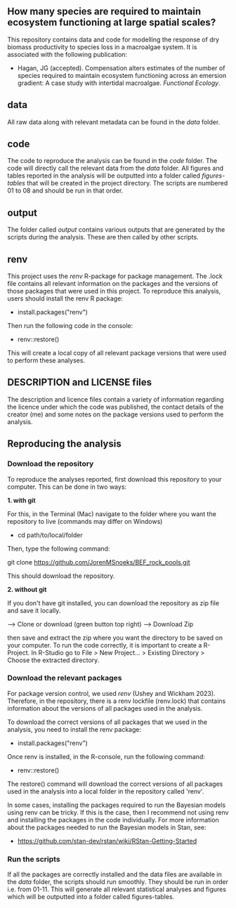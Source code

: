 ## How many species are required to maintain ecosystem functioning at large spatial scales?

This repository contains data and code for modelling the response of dry biomass productivity to species loss in a macroalgae system. It is associated with the following publication:

+ Hagan, JG (accepted). Compensation alters estimates of the number of species required to maintain ecosystem functioning across an emersion gradient: A case study with intertidal macroalgae. *Functional Ecology*. 

## data

All raw data along with relevant metadata can be found in the *data* folder.

## code

The code to reproduce the analysis can be found in the *code* folder. The code will directly call the relevant data from the *data* folder. All figures and tables reported in the analysis will be outputted into a folder called *figures-tables* that will be created in the project directory. The scripts are numbered 01 to 08 and should be run in that order.

## output

The folder called *output* contains various outputs that are generated by the scripts during the analysis. These are then called by other scripts.

## renv

This project uses the *renv* R-package for package management. The .lock file contains all relevant information on the packages and the versions of those packages that were used in this project. To reproduce this analysis, users should install the renv R package:

+ install.packages("renv")

Then run the following code in the console:

+ renv::restore()

This will create a local copy of all relevant package versions that were used to perform these analyses.

## DESCRIPTION and LICENSE files

The description and licence files contain a variety of information regarding the licence under which the code was published, the contact details of the creator (me) and some notes on the package versions used to perform the analysis.

## Reproducing the analysis 

### Download the repository

To reproduce the analyses reported, first download this repository to your computer. This can be done in two ways:

**1. with git**

For this, in the Terminal (Mac) navigate to the folder where you want the repository to live (commands may differ on Windows)

+ cd path/to/local/folder

Then, type the following command:

git clone https://github.com/JorenMSnoeks/BEF_rock_pools.git

This should download the repository.

**2. without git**

If you don't have git installed, you can download the repository as zip file and save it locally.

--> Clone or download (green button top right) --> Download Zip

then save and extract the zip where you want the directory to be saved on your computer. To run the code correctly, it is important to create a R-Project. In R-Studio go to File > New Project... > Existing Directory > Choose the extracted directory.

### Download the relevant packages

For package version control, we used *renv* (Ushey and Wickham 2023). Therefore, in the repository, there is a renv lockfile (renv.lock) that contains information about the versions of all packages used in the analysis. 

To download the correct versions of all packages that we used in the analysis, you need to install the renv package:

+ install.packages("renv")

Once renv is installed, in the R-console, run the following command:

+ renv::restore()

The restore() command will download the correct versions of all packages used in the analysis into a local folder in the repository called 'renv'.

In some cases, installing the packages required to run the Bayesian models using renv can be tricky. If this is the case, then I recommend not using renv and installing the packages in the code individually. For more information about the packages needed to run the Bayesian models in Stan, see:

+ https://github.com/stan-dev/rstan/wiki/RStan-Getting-Started

### Run the scripts

If all the packages are correctly installed and the data files are available in the *data* folder, the scripts should run smoothly. They should be run in order i.e. from 01-11. This will generate all relevant statistical analyses and figures which will be outputted into a folder called figures-tables.
